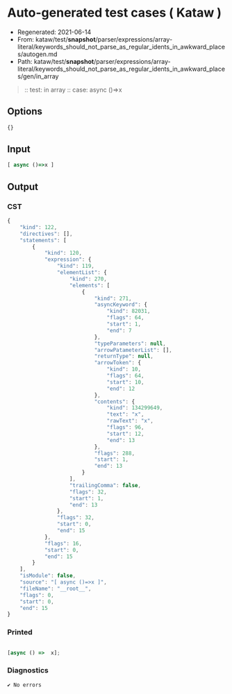 # Auto-generated test cases ( Kataw )
- Regenerated: 2021-06-14
- From: kataw/test/__snapshot__/parser/expressions/array-literal/keywords_should_not_parse_as_regular_idents_in_awkward_places/autogen.md
- Path: kataw/test/__snapshot__/parser/expressions/array-literal/keywords_should_not_parse_as_regular_idents_in_awkward_places/gen/in_array
> :: test: in array
> :: case: async ()=>x
## Options

`````js
{}
`````
## Input

`````js
[ async ()=>x ]
`````
## Output

### CST

```javascript
{
    "kind": 122,
    "directives": [],
    "statements": [
        {
            "kind": 120,
            "expression": {
                "kind": 119,
                "elementList": {
                    "kind": 270,
                    "elements": [
                        {
                            "kind": 271,
                            "asyncKeyword": {
                                "kind": 82031,
                                "flags": 64,
                                "start": 1,
                                "end": 7
                            },
                            "typeParameters": null,
                            "arrowPatameterList": [],
                            "returnType": null,
                            "arrowToken": {
                                "kind": 10,
                                "flags": 64,
                                "start": 10,
                                "end": 12
                            },
                            "contents": {
                                "kind": 134299649,
                                "text": "x",
                                "rawText": "x",
                                "flags": 96,
                                "start": 12,
                                "end": 13
                            },
                            "flags": 288,
                            "start": 1,
                            "end": 13
                        }
                    ],
                    "trailingComma": false,
                    "flags": 32,
                    "start": 1,
                    "end": 13
                },
                "flags": 32,
                "start": 0,
                "end": 15
            },
            "flags": 16,
            "start": 0,
            "end": 15
        }
    ],
    "isModule": false,
    "source": "[ async ()=>x ]",
    "fileName": "__root__",
    "flags": 0,
    "start": 0,
    "end": 15
}
```

### Printed

```javascript

[async () =>  x];
```

### Diagnostics

```javascript
✔ No errors
```

